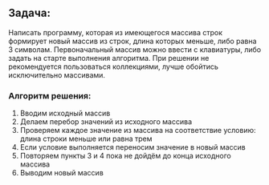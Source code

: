 ## Задача:
Написать программу, которая из имеющегося массива строк формирует новый массив из строк, длина которых меньше, либо равна 3 символам. Первоначальный массив можно ввести с клавиатуры, либо задать на старте выполнения алгоритма. При решении не рекомендуется пользоваться коллекциями, лучше обойтись исключительно массивами.

### Алгоритм решения:
1. Вводим  исходный массив
2. Делаем перебор значений из исходного массива
3. Проверяем каждое значение из массива на соответствие условию: длина строки меньше или равна трем
4. Если условие выполняется переносим значение в новый массив
5. Повторяем пункты 3 и 4 пока не дойдём до конца исходного массива
6. Выводим новый массив
